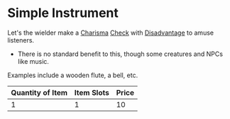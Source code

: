 # Simple Instrument

Let's the wielder make a [Charisma](../../../../Player%20Characters/Chosen%20Statistics/Charisma.md) [Check](../../../Game%20Procedures/Core%20Procedures/Check.md) with [Disadvantage](../../../Game%20Procedures/Die%20Rolling%20Mechanics/Disadvantage.md) to amuse listeners.

- There is no standard benefit to this, though some creatures and NPCs like music.

Examples include a wooden flute, a bell, etc.

| Quantity of Item | Item Slots | Price |
| ---------------- | ---------- | ----- |
| 1                | 1          | 10    |
